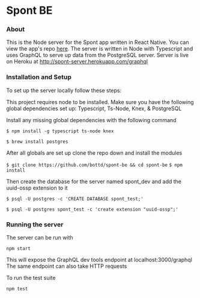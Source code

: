 # Spont BE
### About
This is the Node server for the Spont app written in React Native.  You can view the app's repo [here](https://github.com/gmasterofnone/spont). The server is written in Node with Typescript and uses GraphQL to serve up data from the PostgreSQL server. Server is live on Heroku at http://spont-server.herokuapp.com/graphql

### Installation and Setup

To set up the server locally follow these steps:

This project requires node to be installed.  Make sure you have the following global dependencies set up: Typescript, Ts-Node, Knex, & PostgreSQL

Install any missing global dependencies with the following command

`$ npm install -g typescript ts-node knex`

`$ brew install postgres`

After all globals are set up clone the repo down and install the modules

`$ git clone https://github.com/bottd/spont-be && cd spont-be`
`$ npm install`

Then create the database for the server named spont_dev and add the uuid-ossp extension to it

`$ psql -U postgres -c 'CREATE DATABASE spont_test;'`

`$ psql -U postgres spont_test -c 'create extension "uuid-ossp";'`

### Running the server

The server can be run with

`npm start`

This will expose the GraphQL dev tools endpoint at localhost:3000/graphql
The same endpoint can also take HTTP requests

To run the test suite

`npm test`
